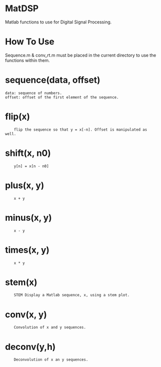 # MatDSP
Matlab functions to use for Digital Signal Processing.
# How To Use
Sequence.m & conv_rt.m must be placed in the current directory to use the functions within them.
# sequence(data, offset)
	data: sequence of numbers.
	offset: offset of the first element of the sequence.
# flip(x) 
        flip the sequence so that y = x[-n]. Offset is manipulated as well.
# shift(x, n0)  
        y[n] = x[n - n0]
# plus(x, y)  
        x + y
# minus(x, y)  
        x - y
# times(x, y)  
        x * y
# stem(x)  
        STEM Display a Matlab sequence, x, using a stem plot.
# conv(x, y)
        Convolution of x and y sequences.
# deconv(y,h)
        Deconvolution of x an y sequences.
